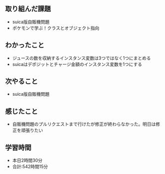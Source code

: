 ## 取り組んだ課題
- suica版自販機問題
- ポケモンで学ぶ！クラスとオブジェクト指向
## わかったこと
-  ジュースの数を収納するインスタンス変数は3つではなく1つにまとめる
-  suicaはデポジットとチャージ金額のインスタンス変数を1つにする
## 次やること
- suica版自販機問題
## 感じたこと
- 自販機問題のプルリクエストまで行けたが修正が終わらなかった。明日は修正を頑張りたい
## 学習時間
- 本日2時間30分<br>
- 合計:542時間15分
